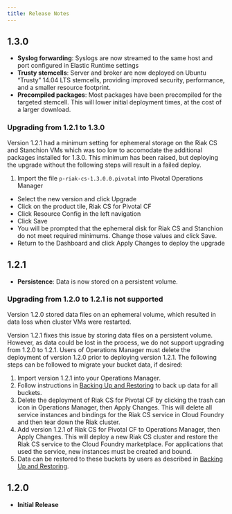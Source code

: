 ```yaml
---
title: Release Notes
---
```


## 1.3.0

- **Syslog forwarding**: Syslogs are now streamed to the same host and port configured in Elastic Runtime settings
- **Trusty stemcells**: Server and broker are now deployed on Ubuntu “Trusty” 14.04 LTS stemcells, providing improved security, performance, and a smaller resource footprint.
- **Precompiled packages**: Most packages have been precompiled for the targeted stemcell. This will lower initial deployment times, at the cost of a larger download.

### Upgrading from 1.2.1 to 1.3.0

Version 1.2.1 had a minimum setting for ephemeral storage on the Riak CS and Stanchion VMs which was too low to accomodate the additional packages installed for 1.3.0. This minimum has been raised, but deploying the upgrade without the following steps will result in a failed deploy.

1.  Import the file `p-riak-cs-1.3.0.0.pivotal` into Pivotal Operations Manager
- Select the new version and click Upgrade
- Click on the product tile, Riak CS for Pivotal CF
- Click Resource Config in the left navigation
- Click Save
- You will be prompted that the ephemeral disk for Riak CS and Stanchion do not meet required minimums. Change those values and click Save.
- Return to the Dashboard and click Apply Changes to deploy the upgrade

## 1.2.1

- **Persistence**: Data is now stored on a persistent volume.

### Upgrading from 1.2.0 to 1.2.1 is not supported

Version 1.2.0 stored data files on an ephemeral volume, which resulted in data loss when cluster VMs were restarted.

Version 1.2.1 fixes this issue by storing data files on a persistent volume. However, as data could be lost in the process, we do not support upgrading from 1.2.0 to 1.2.1. Users of Operations Manager must delete the deployment of version 1.2.0 prior to deploying version 1.2.1. The following steps can be followed to migrate your bucket data, if desired:

1. Import version 1.2.1 into your Operations Manager.
1. Follow instructions in [Backing Up and Restoring](#backing-up) to back up data for all buckets.
1. Delete the deployment of Riak CS for Pivotal CF by clicking the trash can icon in Operations Manager, then Apply Changes. This will delete all service instances and bindings for the Riak CS service in Cloud Foundry and then tear down the Riak cluster.
1. Add version 1.2.1 of Riak CS for Pivotal CF to Operations Manager, then Apply Changes. This will deploy a new Riak CS cluster and restore the Riak CS service to the Cloud Foundry marketplace. For applications that used the service, new instances must be created and bound.
1. Data can be restored to these buckets by users as described in [Backing Up and Restoring](#backing-up).

## 1.2.0

- **Initial Release**
